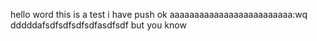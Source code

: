 hello word
this is a test
i have push ok 
aaaaaaaaaaaaaaaaaaaaaaaaa:wq
dddddafsdfsdfsdfsdfasdfsdf
but you know
